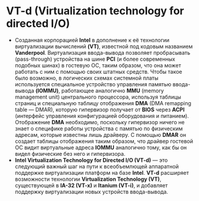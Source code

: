 # VT-d (Virtualization technology for directed I/O)
+ Созданная корпорацией **Intel** в дополнение к её технологии виртуализации
вычислений **(VT)**, известной под кодовым названием **Vanderpool**. Виртуализация
ввода-вывода позволяет пробрасывать (pass-through) устройства на шине **PCI** (и
более современных подобных шинах) в гостевую ОС, таким образом, что она может
работать с ним с помощью своих штатных средств. Чтобы такое было возможно, в
логических схемах системной платы используется специальное устройство
управления памятью ввода-вывода **(IOMMU)**, работающее аналогично **MMU**
(memory management unit) центрального процессора, используя таблицы страниц и
специальную таблицу отображения **DMA** (DMA remapping table — DMAR), которую
гипервизор получает от **BIOS** через **ACPI** (интерфейс управления конфигурацией
оборудования и питанием). Отображение **DMA** необходимо, поскольку гипервизор
ничего не знает о специфике работы устройства с памятью по физическим адресам,
которые известны лишь драйверу. С помощью **DMAR** он создает таблицы
отображения таким образом, что драйвер гостевой ОС видит виртуальные адреса
**IOMMU** аналогично тому, как бы он видел физические без него и гипервизора.
+ **Intel Virtualization Technology for Directed I/O (VT-d)** — это следующий важный шаг
на пути к всеобъемлющей аппаратной поддержке виртуализации платформ на базе
**Intel**. **VT-d** расширяет возможности технологии **Virtualization Technology (VT)**,
существующей в **IA-32 (VT-x)** и **Itanium (VT-i)**, и добавляет поддержку виртуализации
новых устройств ввода-вывода.
